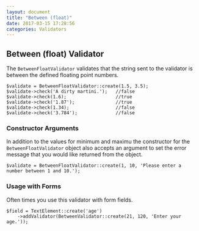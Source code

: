 ```yaml
---
layout: document
title: "Between (float)"
date: 2017-03-15 17:28:56
categories: Validators
---
```


## Between (float) Validator

The `BetweenFloatValidator` validates that the string sent to the validator is between
the defined floating point numbers.

```php?start_inline=1
$validate = BetweenFloatValidator::create(1.5, 3.5);
$validate->check('A dirty martini.');   //false
$validate->check(1.6);                  //true
$validate->check('1.87');               //true
$validate->check(1.34);                 //false
$validate->check('3.784');              //false
```

### Constructor Arguments

In addition to the values for minimum and maximu the constructor for the `BetweenFloatValidator` 
object also accepts an argument to set the error message that you would like returned 
from the object.

```php?start_inline=1
$validate = BetweenFloatValidator::create(1, 10, 'Please enter a number between 1 and 10.');
```

### Usage with Forms

Often times you use this validator with form fields.

```php?start_inline=1
$field = TextElement::create('age')
    ->addValidator(BetweenValidator::create(21, 120, 'Enter your age.'));
```